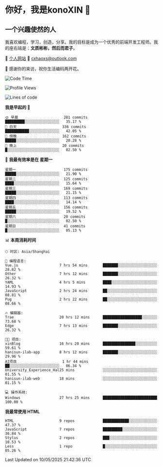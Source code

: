 <!--
**konoXIN/konoXIN** is a ✨ _special_ ✨ repository because its `README.md` (this file) appears on your GitHub profile.

Here are some ideas to get you started:

- 🔭 I’m currently working on ...
- 🌱 I’m currently learning ...
- 👯 I’m looking to collaborate on ...
- 🤔 I’m looking for help with ...
- 💬 Ask me about ...
- 📫 How to reach me: ...
- 😄 Pronouns: ...
- ⚡ Fun fact: ...
-->
# 你好，我是konoXIN 👋
## 一个兴趣使然的人

我喜欢编程，学习，创造，分享。我的目标是成为一个优秀的前端开发工程师。我的座右铭是：**文质彬彬，然后而君子**。

📄 [个人网站](https://www.konoxin.top/)  📮 cxhaoxs@outlook.com
    
👋 感谢你的来访，祝你生活编码两开花。
 <!--START_SECTION:waka-->
![Code Time](http://img.shields.io/badge/Code%20Time-2%2C147%20hrs%2016%20mins-blue)

![Profile Views](http://img.shields.io/badge/%E4%B8%AA%E4%BA%BA%E8%B5%84%E6%96%99%E8%A7%82%E7%9C%8B%E6%AC%A1%E6%95%B0-0-blue)

![Lines of code](https://img.shields.io/badge/%E4%BB%8E%E3%80%8CHello%20World%E3%80%8D%E8%B5%B7%E6%88%91%E5%B7%B2%E7%BB%8F%E5%86%99%E4%BA%86-298.3%20thousand%20%E8%A1%8C%E4%BB%A3%E7%A0%81-blue)

**我是早起的 🐤** 

```text
🌞 早晨                     281 commits         █████████░░░░░░░░░░░░░░░░   35.17 % 
🌆 白天                     336 commits         ███████████░░░░░░░░░░░░░░   42.05 % 
🌃 傍晚                     162 commits         █████░░░░░░░░░░░░░░░░░░░░   20.28 % 
🌙 晚上                     20 commits          █░░░░░░░░░░░░░░░░░░░░░░░░   02.50 % 
```
📅 **我最有效率是在 星期一** 

```text
星期一                      175 commits         █████░░░░░░░░░░░░░░░░░░░░   21.90 % 
星期二                      125 commits         ████░░░░░░░░░░░░░░░░░░░░░   15.64 % 
星期三                      169 commits         █████░░░░░░░░░░░░░░░░░░░░   21.15 % 
星期四                      113 commits         ████░░░░░░░░░░░░░░░░░░░░░   14.14 % 
星期五                      156 commits         █████░░░░░░░░░░░░░░░░░░░░   19.52 % 
星期六                      20 commits          █░░░░░░░░░░░░░░░░░░░░░░░░   02.50 % 
星期日                      41 commits          █░░░░░░░░░░░░░░░░░░░░░░░░   05.13 % 
```


📊 **本周消耗时间** 

```text
🕑︎ 时区: Asia/Shanghai

💬 编程语言: 
Vue.js                   7 hrs 54 mins       ███████░░░░░░░░░░░░░░░░░░   28.82 % 
Other                    7 hrs 12 mins       ███████░░░░░░░░░░░░░░░░░░   26.32 % 
YAML                     4 hrs 5 mins        ████░░░░░░░░░░░░░░░░░░░░░   14.93 % 
JavaScript               2 hrs 24 mins       ██░░░░░░░░░░░░░░░░░░░░░░░   08.81 % 
Pug                      2 hrs 22 mins       ██░░░░░░░░░░░░░░░░░░░░░░░   08.66 % 

🔥 编辑器: 
Trae                     20 hrs 12 mins      ██████████████████░░░░░░░   73.68 % 
Edge                     7 hrs 13 mins       ███████░░░░░░░░░░░░░░░░░░   26.32 % 

🐱‍💻 项目: 
xinBlog                  16 hrs 20 mins      ███████████████░░░░░░░░░░   59.61 % 
hanisun-ilab-app         8 hrs 12 mins       ███████░░░░░░░░░░░░░░░░░░   29.96 % 
AI项目                     1 hr 44 mins        ██░░░░░░░░░░░░░░░░░░░░░░░   06.34 % 
University_Experience_Hal25 mins             ░░░░░░░░░░░░░░░░░░░░░░░░░   01.55 % 
hanisun-ilab-web         18 mins             ░░░░░░░░░░░░░░░░░░░░░░░░░   01.15 % 

💻 操作系统: 
Windows                  27 hrs 25 mins      █████████████████████████   100.00 % 
```

**我最常使用 HTML** 

```text
HTML                     9 repos             ████████████░░░░░░░░░░░░░   47.37 % 
JavaScript               7 repos             █████████░░░░░░░░░░░░░░░░   36.84 % 
Stylus                   2 repos             ███░░░░░░░░░░░░░░░░░░░░░░   10.53 % 
Less                     1 repo              █░░░░░░░░░░░░░░░░░░░░░░░░   05.26 % 
```




 Last Updated on 10/05/2025 21:42:36 UTC
<!--END_SECTION:waka-->
